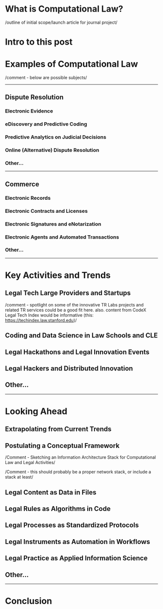 # What is Computational Law?

/outline of initial scope/launch article for journal project/

# Intro to this post

# Examples of Computational Law

/comment - below are possible subjects/

----------

## Dispute Resolution

### Electronic Evidence

### eDiscovery and Predictive Coding

### Predictive Analytics on Judicial Decisions

### Online (Alternative) Dispute Resolution

### Other...


----------

## Commerce

### Electronic Records

### Electronic Contracts and Licenses

### Electronic Signatures and eNotarization

### Electronic Agents and Automated Transactions

### Other...

-------------

# Key Activities and Trends

## Legal Tech Large Providers and Startups

/comment - spotlight on some of the innovative TR Labs projects and related TR services could be a good fit here.  also. content from CodeX Legal Tech Index would be informative (this: https://techindex.law.stanford.edu)/

## Coding and Data Science in Law Schools and CLE

## Legal Hackathons and Legal Innovation Events

## Legal Hackers and Distributed Innovation

## Other...


-----------

# Looking Ahead

## Extrapolating from Current Trends

## Postulating a Conceptual Framework

/Comment - Sketching an Information Architecture Stack for Computational Law and Legal Activities/

/Comment - this should probably be a proper network stack, or include a stack at least/

## Legal Content as Data in Files

## Legal Rules as Algorithms in Code

## Legal Processes as Standardized Protocols

## Legal Instruments as Automation in Workflows

## Legal Practice as Applied Information Science

## Other...

-----------

# Conclusion